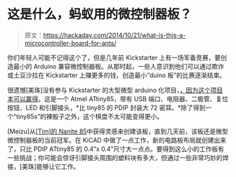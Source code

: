 # 这是什么，蚂蚁用的微控制器板？

> 原文：<https://hackaday.com/2014/10/21/what-is-this-a-microcontroller-board-for-ants/>

你们年轻人可能不记得这个了，但是几年前 Kickstarter 上有一场军备竞赛，要创造最小的 Arduino 兼容微控制器板。从那时起，一些人意识到他们可以通过欺诈或土豆沙拉在 Kickstarter 上赚更多的钱，创造最小“duino 板”的比赛逐渐结束。

很遗憾[美珠]没有参与 Kickstarter 的大型微型 arduino 化项目，[，因为这个项目本可以赢得](http://hackaday.io/project/3117-a-even-smaller-nanite)。这是一个 Atmel ATtiny85，带有 USB 端口、电阻器、二极管、复位按钮、LED 和引脚接头，*比 tiny85 的 PDIP 封装大 72 密耳。*除了得到一个“tiny85s”的裸骰子之外，这个棋盘不太可能变得更小。

[Meizu]从[[Tim]的 Nanite 85](http://hackaday.com/2014/05/07/the-smallest-attiny85-based-usb-board/)中获得灵感来创建该板，直到几天前，该板还是微型微控制器板的当前冠军。在 KiCAD 中做了一点工作，新的电路板布局就创建出来了，只比 PDIP ATtiny85 的 0.4”x 0.4”尺寸大一点点。要得到这么小的工作板有一些挑战；你可能会惊讶引脚接头周围的塑料块有多大，但通过一些非常巧妙的焊接，[美珠]能够让它工作。